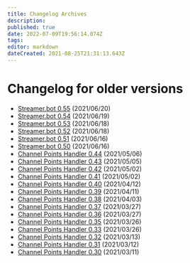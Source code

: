 ```yaml
---
title: Changelog Archives
description:
published: true
date: 2022-07-09T19:56:14.074Z
tags:
editor: markdown
dateCreated: 2021-08-25T21:31:13.643Z
---
```


# Changelog for older versions

* [Streamer.bot 0.55](/Changelogs/Version-0055) (2021/06/20)
* [Streamer.bot 0.54](/Changelogs/Version-0054) (2021/06/19)
* [Streamer.bot 0.53](/Changelogs/Version-0053) (2021/06/18)
* [Streamer.bot 0.52](/Changelogs/Version-0052) (2021/06/18)
* [Streamer.bot 0.51](/Changelogs/Version-0051) (2021/06/16)
* [Streamer.bot 0.50](/Changelogs/Version-0050) (2021/06/16)
* [Channel Points Handler 0.44](/Changelogs/Version-0044) (2021/05/06)
* [Channel Points Handler 0.43](/Changelogs/Version-0043) (2021/05/05)
* [Channel Points Handler 0.42](/Changelogs/Version-0042) (2021/05/02)
* [Channel Points Handler 0.41](/Changelogs/Version-0041) (2021/05/02)
* [Channel Points Handler 0.40](/Changelogs/Version-0040) (2021/04/12)
* [Channel Points Handler 0.39](/Changelogs/Version-0039) (2021/04/11)
* [Channel Points Handler 0.38](/Changelogs/Version-0038) (2021/04/03)
* [Channel Points Handler 0.37](/Changelogs/Version-0037) (2021/03/27)
* [Channel Points Handler 0.36](/Changelogs/Version-0036) (2021/03/27)
* [Channel Points Handler 0.35](/Changelogs/Version-0035) (2021/03/26)
* [Channel Points Handler 0.33](/Changelogs/Version-0033) (2021/03/26)
* [Channel Points Handler 0.32](/Changelogs/Version-0032) (2021/03/13)
* [Channel Points Handler 0.31](/Changelogs/Version-0031) (2021/03/12)
* [Channel Points Handler 0.30](/Changelogs/Version-0030) (2021/03/11)
